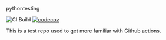 pythontesting

![CI Build](https://github.com/mtellis2/pythontesting/workflows/CI/badge.svg) [![codecov](https://codecov.io/gh/mtellis2/pythontesting/branch/master/graph/badge.svg)](https://codecov.io/gh/mtellis2/pythontesting)

This is a test repo used to get more familiar with Github actions.
